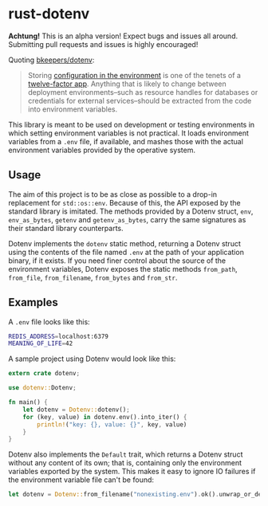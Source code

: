 rust-dotenv
====

**Achtung!** This is an alpha version! Expect bugs and issues all around.
Submitting pull requests and issues is highly encouraged!

Quoting [bkeepers/dotenv](https://github.com/bkeepers/dotenv):

> Storing [configuration in the environment](http://www.12factor.net/config)
> is one of the tenets of a [twelve-factor app](http://www.12factor.net/).
> Anything that is likely to change between deployment environments–such as
> resource handles for databases or credentials for external services–should
> be extracted from the code into environment variables.

This library is meant to be used on development or testing environments in
which setting environment variables is not practical. It loads environment
variables from a `.env` file, if available, and mashes those with the actual
environment variables provided by the operative system.

Usage
----

The aim of this project is to be as close as possible to a drop-in replacement
for `std::os::env`. Because of this, the API exposed by the standard library
is imitated. The methods provided by a Dotenv struct, `env`, `env_as_bytes`,
`getenv` and `getenv_as_bytes`, carry the same signatures as their standard
library counterparts.

Dotenv implements the `dotenv` static method, returning a Dotenv
struct using the contents of the file named `.env` at the path of your
application binary, if it exists. If you need finer control
about the source of the environment variables, Dotenv exposes the static
methods `from_path`, `from_file`, `from_filename`, `from_bytes` and `from_str`.

Examples
----

A `.env` file looks like this:

```sh
REDIS_ADDRESS=localhost:6379
MEANING_OF_LIFE=42
```

A sample project using Dotenv would look like this:

```rust
extern crate dotenv;

use dotenv::Dotenv;

fn main() {
    let dotenv = Dotenv::dotenv();
    for (key, value) in dotenv.env().into_iter() {
        println!("key: {}, value: {}", key, value)
    }
}
```

Dotenv also implements the `Default` trait, which returns a Dotenv struct
without any content of its own; that is, containing only the environment
variables exported by the system. This makes it easy to ignore IO failures if
the environment variable file can't be found:

```rust
let dotenv = Dotenv::from_filename("nonexisting.env").ok().unwrap_or_default();
```

